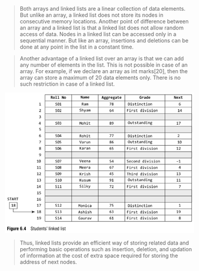 
 >  Both arrays and linked lists are a linear collection of data elements. But unlike an array, a linked 
list does not store its nodes in consecutive memory locations. Another point of difference between 
an array and a linked list is that a linked list does not allow random access of data. Nodes in a 
linked list can be accessed only in a sequential manner. But like an array, insertions and deletions 
can be done at any point in the list in a constant time.
 

 > Another advantage of a linked list over an array is that we can add any number of elements in the 
list. This is not possible in case of an array. For example, if we declare an array as int marks[20], 
then the array can store a maximum of 20 data elements only. There is no such restriction in case 
of a linked list.
 

 ![/image/list/4.png](/image/list/4.png) 

 > Thus, linked lists provide an efficient way of storing related data and performing basic operations 
such as insertion, deletion, and updation of information at the cost of extra space required for 
storing the address of next nodes.
 
